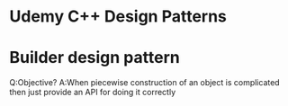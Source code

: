 # Udemy C++ Design Patterns
# Builder design pattern

Q:Objective?
A:When piecewise construction of an object is complicated then just provide an API for doing it correctly
